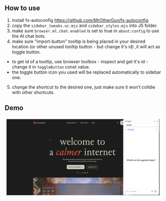 ## How to use
  1. Install fx-autoconfig https://github.com/MrOtherGuy/fx-autoconfig
  2. copy the `sidebar_tweaks.uc.mjs` and `sidebar_styles.mjs` into JS folder.
  3. make sure `browser.ml.chat.enabled` is set to true in `about:config` to use the AI chat bots.
  4. make sure "import-button" tooltip is being placed in your desired location (or other unused tooltip button - but change it's id) ,it will act as toggle button.
  -  to get id of a tooltip, use browser toolbox - inspect and get it's id - change it in `toggleButton` const value.
  - the toggle button icon you used will be replaced automatically to sidebar one.
  5. change the shortcut  to the desired one, just make sure it won't colldie with other shortcuts.


## Demo
[![Demo](./demo_img.png)](https://f3zt4im3rd.ufs.sh/f/F0BpEl6F0ft7PzcsQTRvrbtkge5fz1QJnq3NTuYURs9F8lXp)